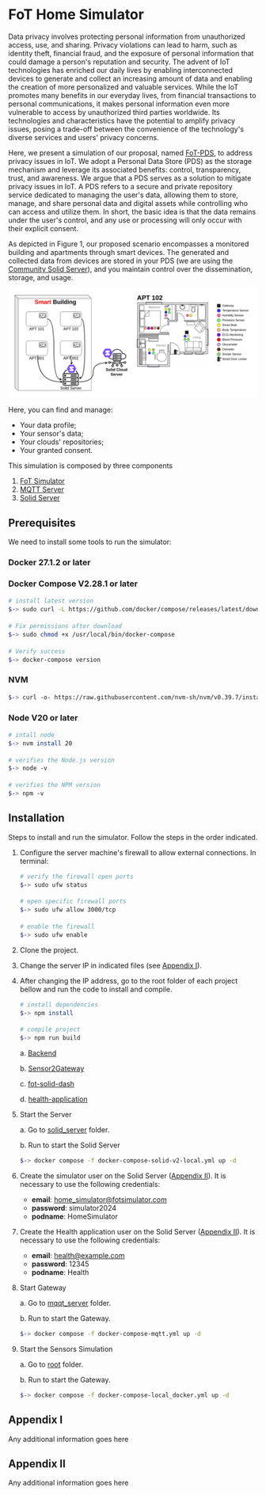 # FoT Home Simulator
Data privacy involves protecting personal information from unauthorized access, use, and sharing. Privacy violations can lead to harm, such as identity theft, financial fraud, and the exposure of personal information that could damage a person's reputation and security. The advent of IoT technologies has enriched our daily lives by enabling interconnected devices to generate and collect an increasing amount of data and enabling the creation of more personalized and valuable services. While the IoT promotes many benefits in our everyday lives, from financial transactions to personal communications, it makes personal information even more vulnerable to access by unauthorized third parties worldwide. Its technologies and characteristics have the potential to amplify privacy issues, posing a trade-off between the convenience of the technology's diverse services and users' privacy concerns.

Here, we present a simulation of our proposal, named [FoT-PDS](https://onlinelibrary.wiley.com/doi/abs/10.1002/itl2.512), to address privacy issues in IoT. We adopt a Personal Data Store (PDS) as the storage mechanism and leverage its associated benefits: control, transparency, trust, and awareness. We argue that a PDS serves as a solution to mitigate privacy issues in IoT. A PDS refers to a secure and private repository service dedicated to managing the user's data, allowing them to store, manage, and share personal data and digital assets while controlling who can access and utilize them. In short, the basic idea is that the data remains under the user's control, and any use or processing will only occur with their explicit consent.

As depicted in Figure 1, our proposed scenario encompasses a monitored building and apartments through smart devices. The generated and collected data from devices are stored in your PDS (we are using the [Community Solid Server](https://github.com/CommunitySolidServer/CommunitySolidServer)), and you maintain control over the dissemination, storage, and usage.

<img src="smart-building-scenario.png" alt="Figure 1">

Here, you can find and manage:

- Your data profile;
- Your sensor's data;
- Your clouds' repositories;
- Your granted consent.

This simulation is composed by three components
1. [FoT Simulator](https://github.com/georgepacheco/fot-home-simulator/tree/master/sim)
2. [MQTT Server](https://github.com/georgepacheco/fot-home-simulator/tree/master/mqtt_server)
3. [Solid Server](https://github.com/georgepacheco/fot-home-simulator/tree/master/solid_server)


## Prerequisites

We need to install some tools to run the simulator:

### Docker 27.1.2 or later

### Docker Compose V2.28.1 or later
```bash
# install latest version
$-> sudo curl -L https://github.com/docker/compose/releases/latest/download/docker-compose-$(uname -s)-$(uname -m) -o /usr/local/bin/docker-compose

# Fix permissions after download
$-> sudo chmod +x /usr/local/bin/docker-compose

# Verify success
$-> docker-compose version
```

### NVM
```bash
$-> curl -o- https://raw.githubusercontent.com/nvm-sh/nvm/v0.39.7/install.sh | bash
```

### Node V20 or later

```bash
# intall node
$-> nvm install 20

# verifies the Node.js version
$-> node -v 

# verifies the NPM version
$-> npm -v 
```

## Installation

Steps to install and run the simulator. Follow the steps in the order indicated.

1. Configure the server machine's firewall to allow external connections. In terminal:
    
    ```bash
    # verify the firewall open ports
    $-> sudo ufw status

    # open specific firewall ports
    $-> sudo ufw allow 3000/tcp

    # enable the firewall
    $-> sudo ufw enable 
    ```

2. Clone the project.

3. Change the server IP in indicated files (see [Appendix I](#appendix-i)).

4.  After changing the IP address, go to the root folder of each project bellow and run the code to install and compile.
    ```bash
    # install dependencies
    $-> npm install

    # compile project
    $-> npm run build
    ```
    a. [Backend ](https://github.com/georgepacheco/fot-home-simulator/tree/master/solid_server/FotSolid/backend)
        
    b. [Sensor2Gateway](https://github.com/georgepacheco/fot-home-simulator/tree/master/solid_server/FotSolid/Sensor2Gateway)

    c. [fot-solid-dash](https://github.com/georgepacheco/fot-home-simulator/tree/master/solid_server/FotSolid/fot-solid-dash)

    d. [health-application](https://github.com/georgepacheco/fot-home-simulator/tree/master/solid_server/FotSolid/health-application)

5. Start the Server
    
    a. Go to [solid_server](https://github.com/georgepacheco/fot-home-simulator/tree/master/solid_server) folder.
    
    b. Run to start the Solid Server
    ```bash    
    $-> docker compose -f docker-compose-solid-v2-local.yml up -d
    ```

6. Create the simulator user on the Solid Server ([Appendix II](#appendix-ii)). It is necessary to use the following credentials:

    - **email**: home_simulator@fotsimulator.com
    - **password**: simulator2024
    - **podname**: HomeSimulator

7. Create the Health application user on the Solid Server ([Appendix II](#appendix-ii)). It is necessary to use the following credentials:

    - **email**: health@example.com
    - **password**: 12345
    - **podname**: Health

8. Start Gateway

    a. Go to [mqqt_server](https://github.com/georgepacheco/fot-home-simulator/tree/master/mqtt_server) folder.

    b. Run to start the Gateway.
    ```bash    
    $-> docker compose -f docker-compose-mqtt.yml up -d
    ```

9. Start the Sensors Simulation

    a. Go to [root](https://github.com/georgepacheco/fot-home-simulator/tree/master) folder.

    b. Run to start the Gateway.
    ```bash    
    $-> docker compose -f docker-compose-local_docker.yml up -d

    ```

## Appendix I

Any additional information goes here

## Appendix II

Any additional information goes here